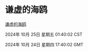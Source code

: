 # 谦虚的海鸥
[谦虚的海鸥](http://219.139.199.238:56308/qxdho/course/base/hotlink/index.php)

2024年 10月 25日 星期五 01:40:02 CST

2024年 10月 24日 星期四 17:40:02 GMT
